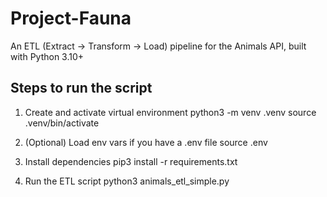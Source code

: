 # Project-Fauna
An ETL (Extract → Transform → Load) pipeline for the Animals API, built with Python 3.10+ 


## Steps to run the script
1. Create and activate virtual environment
python3 -m venv .venv
source .venv/bin/activate

2. (Optional) Load env vars if you have a .env file
source .env

3. Install dependencies
pip3 install -r requirements.txt

4. Run the ETL script
python3 animals_etl_simple.py
